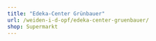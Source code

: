 ```yaml
---
title: "Edeka-Center Grünbauer"
url: /weiden-i-d-opf/edeka-center-gruenbauer/
shop: Supermarkt
---
```

